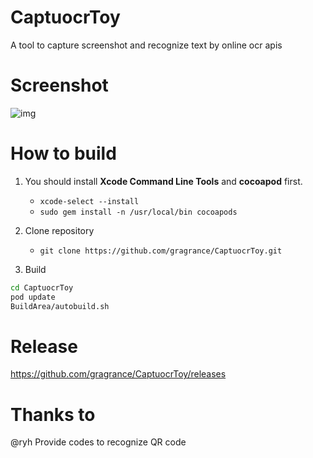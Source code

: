 # CaptuocrToy
A tool to capture screenshot and recognize text by online ocr apis 

# Screenshot
![img](https://raw.githubusercontent.com/gragrance/CaptuocrToy/master/screenshot.gif)

# How to build  
1. You should install **Xcode Command Line Tools** and **cocoapod** first.
    - ```xcode-select --install```
    - ```sudo gem install -n /usr/local/bin cocoapods```  
    
2. Clone repository
    - ```git clone https://github.com/gragrance/CaptuocrToy.git```  
    
3. Build
```bash
cd CaptuocrToy
pod update
BuildArea/autobuild.sh
```

# Release 
https://github.com/gragrance/CaptuocrToy/releases 

# Thanks to
@ryh Provide codes to recognize QR code
